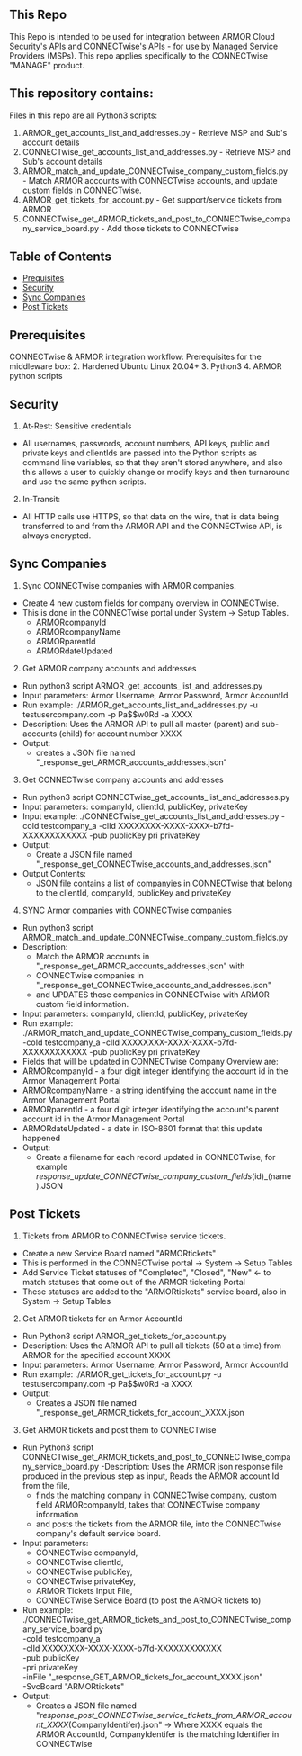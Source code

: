 
## This Repo

This Repo is intended to be used for integration between ARMOR Cloud Security's APIs and
CONNECTwise's APIs - for use by Managed Service Providers (MSPs). This repo applies
specifically to the CONNECTwise "MANAGE" product.

## This repository contains:

Files in this repo are all Python3 scripts:
1. ARMOR_get_accounts_list_and_addresses.py - Retrieve MSP and Sub's account details
2. CONNECTwise_get_accounts_list_and_addresses.py - Retrieve MSP and Sub's account details
3. ARMOR_match_and_update_CONNECTwise_company_custom_fields.py - Match ARMOR accounts with CONNECTwise accounts, and update custom fields in CONNECTwise.
4. ARMOR_get_tickets_for_account.py - Get support/service tickets from ARMOR
5. CONNECTwise_get_ARMOR_tickets_and_post_to_CONNECTwise_company_service_board.py - Add those tickets to CONNECTwise


## Table of Contents

- [Prequisites](#prerequisites)
- [Security](#security)
- [Sync Companies](#sync-companies)
- [Post Tickets](#post-tickets)

## Prerequisites

CONNECTwise & ARMOR integration workflow:
Prerequisites for the middleware box:
2. Hardened Ubuntu Linux 20.04+
3. Python3
4. ARMOR python scripts

## Security

1. At-Rest: Sensitive credentials
  - All usernames, passwords, account numbers, API keys, public and private keys and clientIds 
  are passed into the Python scripts as command line variables, so that they aren't stored
  anywhere, and also this allows a user to quickly change or modify keys and then turnaround
  and use the same python scripts.
2. In-Transit: 
  - All HTTP calls use HTTPS, so that data on the wire, that is data being transferred to and
  from the ARMOR API and the CONNECTwise API, is always encrypted.

## Sync Companies

1. Sync CONNECTwise companies with ARMOR companies.
  - Create 4 new custom fields for company overview in CONNECTwise.
  - This is done in the CONNECTwise portal under System -> Setup Tables.
    - ARMORcompanyId
    - ARMORcompanyName
    - ARMORparentId
    - ARMORdateUpdated

2. Get ARMOR company accounts and addresses
  - Run python3 script ARMOR_get_accounts_list_and_addresses.py 
  - Input parameters: Armor Username, Armor Password, Armor AccountId 
  - Run example: ./ARMOR_get_accounts_list_and_addresses.py -u testusercompany.com -p Pa$$w0Rd -a XXXX
  - Description: Uses the ARMOR API to pull all master (parent) and sub-accounts (child) for account number XXXX
  - Output: 
    - creates a JSON file named "_response_get_ARMOR_accounts_addresses.json"

3. Get CONNECTwise company accounts and addresses
  - Run python3 script CONNECTwise_get_accounts_list_and_addresses.py 
  - Input parameters: companyId, clientId, publicKey, privateKey
  - Input example: ./CONNECTwise_get_accounts_list_and_addresses.py -coId testcompany_a -clId XXXXXXXX-XXXX-XXXX-b7fd-XXXXXXXXXXXX -pub publicKey pri privateKey
  - Output:
    - Create a JSON file named "_response_get_CONNECTwise_accounts_and_addresses.json"
  - Output Contents:
    - JSON file contains a list of companyies in CONNECTwise that belong to the clientId, companyId, publicKey and privateKey

4. SYNC Armor companies with CONNECTwise companies
  - Run python3 script ARMOR_match_and_update_CONNECTwise_company_custom_fields.py
  - Description: 
    - Match the ARMOR accounts in "_response_get_ARMOR_accounts_addresses.json" with 
    - CONNECTwise companies in "_response_get_CONNECTwise_accounts_and_addresses.json"
    - and UPDATES those companies in CONNECTwise with ARMOR custom field information.
  - Input parameters: companyId, clientId, publicKey, privateKey
  - Run example: ./ARMOR_match_and_update_CONNECTwise_company_custom_fields.py -coId testcompany_a -clId XXXXXXXX-XXXX-XXXX-b7fd-XXXXXXXXXXXX -pub publicKey pri privateKey
  - Fields that will be updated in CONNECTwise Company Overview are:
   - ARMORcompanyId - a four digit integer identifying the account id in the Armor Management Portal
   - ARMORcompanyName - a string identifying the account name in the Armor Management Portal
   - ARMORparentId - a four digit integer identifying the account's parent account id in the Armor Management Portal
   - ARMORdateUpdated - a date in ISO-8601 format that this update happened
  - Output:
    - Create a filename for each record updated in CONNECTwise, for example _response_update_CONNECTwise_company_custom_fields_(id)_(name).JSON

## Post Tickets          

1. Tickets from ARMOR to CONNECTwise service tickets.
  - Create a new Service Board named "ARMORtickets" 
  - This is performed in the CONNECTwise portal -> System -> Setup Tables
  - Add Service Ticket statuses of "Completed", "Closed", "New" <- to match statuses that come out of the ARMOR ticketing Portal
  - These statuses are added to the "ARMORtickets" service board, also in System -> Setup Tables

2. Get ARMOR tickets for an Armor AccountId
  - Run Python3 script ARMOR_get_tickets_for_account.py
  - Description: Uses the ARMOR API to pull all tickets (50 at a time) from ARMOR for the specified account XXXX
  - Input parameters: Armor Username, Armor Password, Armor AccountId 
  - Run example: ./ARMOR_get_tickets_for_account.py -u testusercompany.com -p Pa$$w0Rd -a XXXX
  - Output:
    - Creates a JSON file named "_response_get_ARMOR_tickets_for_account_XXXX.json 

3. Get ARMOR tickets and post them to CONNECTwise
  - Run Python3 script CONNECTwise_get_ARMOR_tickets_and_post_to_CONNECTwise_company_service_board.py
  -Description: Uses the ARMOR json response file produced in the previous step as input, Reads the ARMOR account Id from the file,
    - finds the matching company in CONNECTwise company, custom field ARMORcompanyId, takes that CONNECTwise company information
    - and posts the tickets from the ARMOR file, into the CONNECTwise company's default service board.
  - Input parameters: 
    - CONNECTwise companyId, 
    - CONNECTwise clientId, 
    - CONNECTwise publicKey, 
    - CONNECTwise privateKey,
    - ARMOR Tickets Input File,
    - CONNECTwise Service Board (to post the ARMOR tickets to)
  - Run example: ./CONNECTwise_get_ARMOR_tickets_and_post_to_CONNECTwise_company_service_board.py \
    -coId testcompany_a \
    -clId XXXXXXXX-XXXX-XXXX-b7fd-XXXXXXXXXXXX \
    -pub publicKey \
    -pri privateKey \
    -inFile "_response_GET_ARMOR_tickets_for_account_XXXX.json" \
    -SvcBoard "ARMORtickets"
  - Output:
    - Creates a JSON file named "_response_post_CONNECTwise_service_tickets_from_ARMOR_account_XXXX_(CompanyIdentifer).json"
   -> Where XXXX equals the ARMOR AccountId, CompanyIdentifer is the matching Identifier in CONNECTwise

